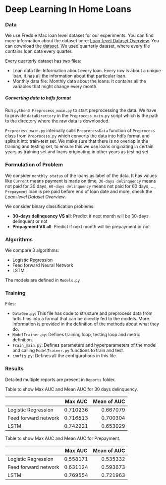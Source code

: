 # Deep Learning In Home Loans

### Data

We use Freddie Mac loan level dataset for our experiments. You can find more information about the dataset here: [Loan-level Dataset Overview](http://www.freddiemac.com/fmac-resources/research/pdf/user_guide.pdf).
You can download the [dataset](http://www.freddiemac.com/research/datasets/sf_loanlevel_dataset.html). We used quarterly dataset, where every file contains loan data every quarter.

Every quarterly dataset has two files:
  - Loan data file: Information about every loan. Every row is about a unique loan, it has all the information about that particular loan.
  - Monthly data file: Monthly data about the loans. It contains all the variables that might change every month.
  
##### Converting data to hdfs format

Run `python3 Preprocess_main.py` to start preprocessing the data. We have to provide `dataDirectory` in the `Preprocess_main.py` script which is the path to the directory where the raw data is downloaded.

`Preprocess_main.py` internally calls `PreprocessData` function of `Preprocess` class from `Preprocess.py` which converts the data into hdfs format and splits it into train-test set. We make sure that there is no overlap in the training and testing set, to ensure this we use loans originating in certain years as training set and loans originating in other years as testing set.

### Formulation of Problem

We consider `monthly status` of the loans as label of the data. It has values like `Current` means payment is made on time, `30-days delinquency` means not paid for 30 days, `60-days delinquency` means not paid for 60 days, ..., `Prepayment` loan is pre paid before end of loan date and more, check the *Loan-level Dataset Overview*.

We consider binary classification problems:
  - **30-days delinquency VS all**: Predict if next month will be 30-days delinquent or not 
  - **Prepayment VS all**: Predict if next month will be prepayment or not

### Algorithms

We compare 3 algorithms:
  - Logistic Regression
  - Feed forward Neural Network
  - LSTM

The models are defined in `Models.py`

### Training

Files:
  - `DataGen.py`: This file has code to structure and preprocess data from hdfs files into a format that can be directly fed to the models. More information is provided in the definition of the methods about what they do.
  - `ModelTrainer.py`: Defines training loop, testing loop and metric definition.
  - `Train_main.py`: Defines parameters and hyperparameters of the model and calling `ModelTrainer.py` functions to train and test.
  - `config.py`: Defines all the configurations in this file.
  
 ### Results
 
 Detailed multiple reports are present in `Reports` folder.
 
Table to show Max AUC and Mean AUC for 30 days delinquency.
 
| | Max AUC | Mean of AUC |
| ------------- |:-------------:| -----:|
Logistic Regression |0.710236 | 0.667079 |
Feed forward network | 0.716513 | 0.700304 |
LSTM | 0.742221 | 0.653029 |

Table to show Max AUC and Mean AUC for Prepayment.

| | Max AUC | Mean of AUC |
| ------------- |:-------------:| -----:|
| Logistic Regression | 0.558171 | 0.535332 |
| Feed forward network | 0.631124 | 0.593673 |
| LSTM | 0.769554 | 0.721963 |
